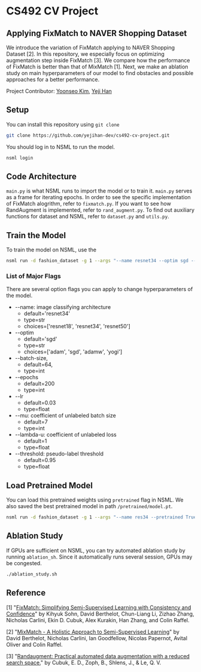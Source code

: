# CS492 CV Project
## Applying FixMatch to NAVER Shopping Dataset

We introduce the variation of FixMatch applying to NAVER Shopping Dataset [2]. In this repository, we especially focus on optimizing augmentation step inside FixMatch [3]. We compare how the performance of FixMatch is better than that of MixMatch [1]. Next, we make an ablation study on main hyperparameters of our model to find obstacles and possible approaches for a better performance.


Project Contributor: [Yoonseo Kim](https://github.com/myoons), [Yeji Han](https://github.com/yejihan-dev)


## Setup
You can install this repository using ```git clone``` 
```bash
git clone https://github.com/yejihan-dev/cs492-cv-project.git
```

You should log in to NSML to run the model.
```bash
nsml login
```

## Code Architecture
`main.py` is what NSML runs to import the model or to train it. `main.py` serves as a frame for iterating epochs. In order to see the specific implementation of FixMatch alogrithm, refer to `fixmatch.py`. If you want to see how RandAugment is implemented, refer to `rand_augment.py`. To find out auxiliary functions for dataset and NSML, refer to `dataset.py` and `utils.py`.


## Train the Model
To train the model on NSML, use the
```bash
nsml run -d fashion_dataset -g 1 --args "--name resnet34 --optim sgd --batch-size 200 --epoch 200 --mu 7 --lambda-u 1 --threshold 0.95"
```

### List of Major Flags
There are several option flags you can apply to change hyperparameters of the model.
- --name: image classifying architecture
    - default='resnet34'
    - type=str
    - choices=['resnet18', 'resnet34', 'resnet50']
- --optim
    - default='sgd'
    - type=str
    - choices=['adam', 'sgd', 'adamw', 'yogi']
- --batch-size, 
    - default=64, 
    - type=int
- --epochs
    - default=200
    - type=int
- --lr
    - default=0.03
    - type=float
- --mu: coefficient of unlabeled batch size
    - default=7
    - type=int
- --lambda-u: coefficient of unlabeled loss
    - default=1
    - type=float
- --threshold: pseudo-label threshold
    - default=0.95
    - type=float

## Load Pretrained Model
You can load this pretrained weights using `pretrained` flag in NSML. We also saved the best pretrained model in path `/pretrained/model.pt`.

```bash
nsml run -d fashion_dataset -g 1 --args "--name res34 --pretrained True"
```

## Ablation Study
If GPUs are sufficient on NSML, you can try automated ablation study by running `ablation_sh`. Since it automatically runs several session, GPUs may be congested.

```bash
./ablation_study.sh
```

## Reference
[1] "[FixMatch: Simplifying Semi-Supervised Learning with Consistency and Confidence](https://arxiv.org/abs/2001.07685)" by Kihyuk Sohn, David Berthelot, Chun-Liang Li, Zizhao Zhang, Nicholas Carlini, Ekin D. Cubuk, Alex Kurakin, Han Zhang, and Colin Raffel.

[2] "[MixMatch - A Holistic Approach to Semi-Supervised Learning](https://arxiv.org/abs/1905.02249)" by David Berthelot, Nicholas Carlini, Ian Goodfellow, Nicolas Papernot, Avital Oliver and Colin Raffel.

[3] "[Randaugment: Practical automated data augmentation with a reduced search space.](https://openaccess.thecvf.com/content_CVPRW_2020/papers/w40/Cubuk_Randaugment_Practical_Automated_Data_Augmentation_With_a_Reduced_Search_Space_CVPRW_2020_paper.pdf)" by Cubuk, E. D., Zoph, B., Shlens, J., & Le, Q. V.
